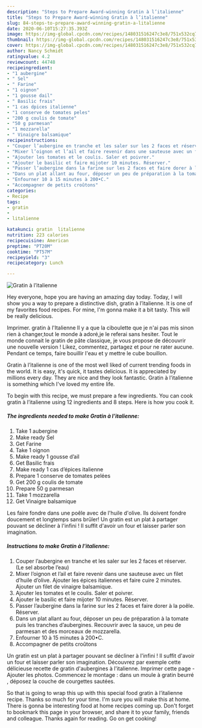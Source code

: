 ```yaml
---
description: "Steps to Prepare Award-winning Gratin à l’italienne"
title: "Steps to Prepare Award-winning Gratin à l’italienne"
slug: 84-steps-to-prepare-award-winning-gratin-a-litalienne
date: 2020-06-10T15:27:35.393Z
image: https://img-global.cpcdn.com/recipes/148031516247c3e8/751x532cq70/gratin-a-litalienne-photo-principale-de-la-recette.jpg
thumbnail: https://img-global.cpcdn.com/recipes/148031516247c3e8/751x532cq70/gratin-a-litalienne-photo-principale-de-la-recette.jpg
cover: https://img-global.cpcdn.com/recipes/148031516247c3e8/751x532cq70/gratin-a-litalienne-photo-principale-de-la-recette.jpg
author: Nancy Schmidt
ratingvalue: 4.2
reviewcount: 44748
recipeingredient:
- "1 aubergine"
- " Sel"
- " Farine"
- "1 oignon"
- "1 gousse dail"
- " Basilic frais"
- "1 cas dpices italienne"
- "1 conserve de tomates peles"
- "200 g coulis de tomate"
- "50 g parmesan"
- "1 mozzarella"
- " Vinaigre balsamique"
recipeinstructions:
- "Couper l’aubergine en tranche et les saler sur les 2 faces et réserver. (Le sel absorbe l’eau)"
- "Mixer l’oignon et l’ail et faire revenir dans une sauteuse avec un filet d’huile d’olive. Ajouter les épices italiennes et faire cuire 2 minutes. Ajouter un filet de vinaigre balsamique."
- "Ajouter les tomates et le coulis. Saler et poivrer."
- "Ajouter le basilic et faire mijoter 10 minutes. Réserver."
- "Passer l’aubergine dans la farine sur les 2 faces et faire dorer à la poêle. Réserver."
- "Dans un plat allant au four, déposer un peu de préparation à la tomate puis les tranches d’aubergines. Recouvrir avec la sauce, un peu de parmesan et des morceaux de mozzarella."
- "Enfourner 10 à 15 minutes à 200•C."
- "Accompagner de petits croûtons"
categories:
- Recipe
tags:
- gratin
- 
- litalienne

katakunci: gratin  litalienne 
nutrition: 223 calories
recipecuisine: American
preptime: "PT20M"
cooktime: "PT57M"
recipeyield: "3"
recipecategory: Lunch

---
```



![Gratin à l’italienne](https://img-global.cpcdn.com/recipes/148031516247c3e8/751x532cq70/gratin-a-litalienne-photo-principale-de-la-recette.jpg)

Hey everyone, hope you are having an amazing day today. Today, I will show you a way to prepare a distinctive dish, gratin à l’italienne. It is one of my favorites food recipes. For mine, I'm gonna make it a bit tasty. This will be really delicious.

Imprimer. gratin à l&#39;Italienne Il y a que la ciboulette que je n&#39;ai pas mis sinon rien à changer,tout le monde à adoré,je le referai sans hesiter. Tout le monde connait le gratin de pâte classique, je vous propose de découvrir une nouvelle version ! Likez, commentez, partagez et pour ne rater aucune. Pendant ce temps, faire bouillir l&#39;eau et y mettre le cube bouillon.

Gratin à l’italienne is one of the most well liked of current trending foods in the world. It is easy, it's quick, it tastes delicious. It is appreciated by millions every day. They are nice and they look fantastic. Gratin à l’italienne is something which I've loved my entire life.


To begin with this recipe, we must prepare a few ingredients. You can cook gratin à l’italienne using 12 ingredients and 8 steps. Here is how you cook it.

<!--inarticleads1-->

##### The ingredients needed to make Gratin à l’italienne:

1. Take 1 aubergine
1. Make ready  Sel
1. Get  Farine
1. Take 1 oignon
1. Make ready 1 gousse d’ail
1. Get  Basilic frais
1. Make ready 1 cas d’épices italienne
1. Prepare 1 conserve de tomates pelées
1. Get 200 g coulis de tomate
1. Prepare 50 g parmesan
1. Take 1 mozzarella
1. Get  Vinaigre balsamique


Les faire fondre dans une poêle avec de l&#39;huile d&#39;olive. Ils doivent fondre doucement et longtemps sans brûler! Un gratin est un plat à partager pouvant se décliner à l&#39;infini ! Il suffit d&#39;avoir un four et laisser parler son imagination. 

<!--inarticleads2-->

##### Instructions to make Gratin à l’italienne:

1. Couper l’aubergine en tranche et les saler sur les 2 faces et réserver. (Le sel absorbe l’eau)
1. Mixer l’oignon et l’ail et faire revenir dans une sauteuse avec un filet d’huile d’olive. Ajouter les épices italiennes et faire cuire 2 minutes. Ajouter un filet de vinaigre balsamique.
1. Ajouter les tomates et le coulis. Saler et poivrer.
1. Ajouter le basilic et faire mijoter 10 minutes. Réserver.
1. Passer l’aubergine dans la farine sur les 2 faces et faire dorer à la poêle. Réserver.
1. Dans un plat allant au four, déposer un peu de préparation à la tomate puis les tranches d’aubergines. Recouvrir avec la sauce, un peu de parmesan et des morceaux de mozzarella.
1. Enfourner 10 à 15 minutes à 200•C.
1. Accompagner de petits croûtons


Un gratin est un plat à partager pouvant se décliner à l&#39;infini ! Il suffit d&#39;avoir un four et laisser parler son imagination. Découvrez par exemple cette délicieuse recette de gratin d&#39;aubergines à l&#39;italienne. Imprimer cette page - Ajouter les photos. Commencez le montage : dans un moule à gratin beurré , déposez la couche de courgettes sautées. 

So that is going to wrap this up with this special food gratin à l’italienne recipe. Thanks so much for your time. I'm sure you will make this at home. There is gonna be interesting food at home recipes coming up. Don't forget to bookmark this page in your browser, and share it to your family, friends and colleague. Thanks again for reading. Go on get cooking!
